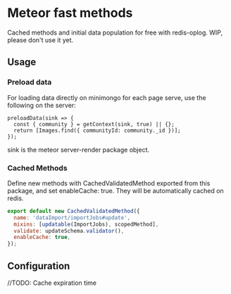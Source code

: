 # Meteor fast methods

Cached methods and initial data population for free with redis-oplog. WIP, please don't use it yet.


## Usage
### Preload data
For loading data directly on minimongo for each page serve, use the following on the server:
```
preloadData(sink => {
  const { community } = getContext(sink, true) || {};
  return [Images.find({ communityId: community._id })];
});
```
sink is the meteor server-render package object.

### Cached Methods
Define new methods with CachedValidatedMethod exported from this package, and set enableCache: true. They will be automatically cached on redis.
```javascript
export default new CachedValidatedMethod({
  name: 'dataImport/importJobs#update',
  mixins: [updatable(ImportJobs), scopedMethod],
  validate: updateSchema.validator(),
  enableCache: true,
});
```

## Configuration
//TODO: Cache expiration time